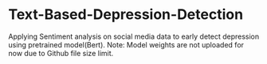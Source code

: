 # Text-Based-Depression-Detection
 Applying Sentiment analysis on social media data to early detect depression using pretrained model(Bert).
 Note: Model weights are not uploaded for now due to Github file size limit.
